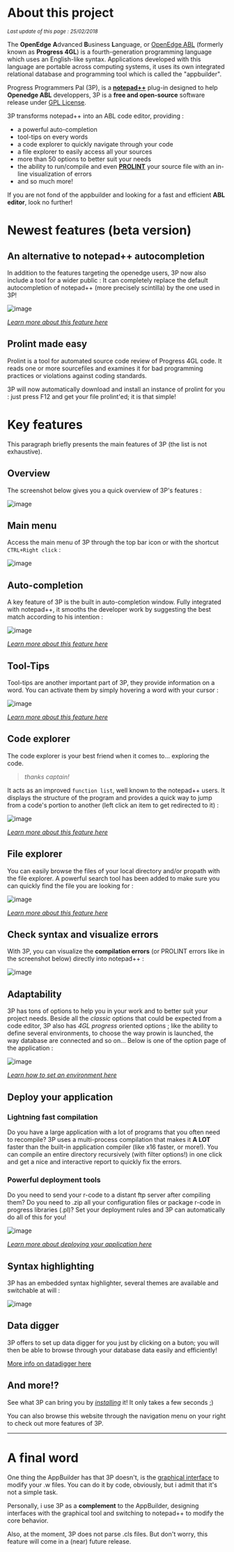 # About this project #

*<small>Last update of this page : 25/02/2018</small>*

The **OpenEdge** **A**dvanced **B**usiness **L**anguage, or [OpenEdge ABL](https://www.progress.com/openedge) (formerly known as **Progress 4GL**) is a fourth-generation programming language which uses an English-like syntax. Applications developed with this language are portable across computing systems, it uses its own integrated relational database and programming tool which is called the "appbuilder".

Progress Programmers Pal (3P), is a **[notepad++](https://notepad-plus-plus.org/ "Notepad++ home page")** plug-in designed to help **Openedge ABL** developpers, 3P is a **free and open-source** software release under [GPL License](http://www.gnu.org/copyleft/gpl.html).

3P transforms notepad++ into an ABL code editor, providing :

* a powerful auto-completion
* tool-tips on every words
* a code explorer to quickly navigate through your code
* a file explorer to easily access all your sources
* more than 50 options to better suit your needs
* the ability to run/compile and even **[PROLINT](http://www.oehive.org/book/export/html/223)** your source file with an in-line visualization of errors
* and so much more!

If you are not fond of the appbuilder and looking for a fast and efficient **ABL editor**, look no further!


# Newest features (beta version) #

## An alternative to notepad++ autocompletion ##

In addition to the features targeting the openedge users, 3P now also include a tool for a wider public : It can completely replace the default autocompletion of notepad++ (more precisely scintilla) by the one used in 3P!

![image](content_images/gif/npp-autocompletion-ex2.gif)

*[Learn more about this feature here](#/alternative-autocompletion)*

## Prolint made easy ##

Prolint is a tool for automated source code review of Progress 4GL code. It reads one or more sourcefiles and examines it for bad programming practices or violations against coding standards.

3P will now automatically download and install an instance of prolint for you : just press F12 and get your file prolint'ed; it is that simple!

# Key features  #

This paragraph briefly presents the main features of 3P (the list is not exhaustive).


## Overview ##

The screenshot below gives you a quick overview of 3P's features :

![image](content_images/home/overview.png)

## Main menu ##

Access the main menu of 3P through the top bar icon or with the shortcut `CTRL+Right click` :

![image](content_images/gif/main-menu.gif)

## Auto-completion ##

A key feature of 3P is the built in auto-completion window. Fully integrated with notepad++, it smooths the developer work by suggesting the best match according to his intention :

![image](content_images/gif/auto-comp_demo.gif)

*[Learn more about this feature here](#/autocompletion)*


## Tool-Tips ##

Tool-tips are another important part of 3P, they provide information on a word. You can activate them by simply hovering a word with your cursor :

![image](content_images/home/tooltips.png)

*[Learn more about this feature here](#/tooltips)*


## Code explorer ##

The code explorer is your best friend when it comes to... exploring the code.

> *thanks captain!*

It acts as an improved `function list`, well known to the notepad++ users. It displays the structure of the program and provides a quick way to jump from a code's portion to another (left click an item to get redirected to it) :

![image](content_images/gif/code-explorer.gif)

*[Learn more about this feature here](#/code-explorer)*


## File explorer ##

You can easily browse the files of your local directory and/or propath with the file explorer. A powerful search tool has been added to make sure you can quickly find the file you are looking for :

![image](content_images/home/file_explorer.png)

*[Learn more about this feature here](#/file-explorer)*


## Check syntax and visualize errors ##

With 3P, you can visualize the **compilation errors** (or PROLINT errors like in the screenshot below) directly into notepad++ :

![image](content_images/home/compilation_errors.png)


## Adaptability ##

3P has tons of options to help you in your work and to better suit your project needs. Beside all the *classic* options that could be expected from a code editor, 3P also has *4GL progress* oriented options ; like the ability to define several environments, to choose the way prowin is launched, the way database are connected and so on... Below is one of the option page of the application :

![image](content_images/home/set_environmment.png)

*[Learn how to set an environment here](#/set-environment)*


## Deploy your application ##


### Lightning fast compilation ###


Do you have a large application with a lot of programs that you often need to recompile? 3P uses a multi-process compilation that makes it **A LOT** faster than the built-in application compiler (like x16 faster, or more!). You can compile an entire directory recursively (with filter options!) in one click and get a nice and interactive report to quickly fix the errors.


### Powerful deployment tools ###

Do you need to send your r-code to a distant ftp server after compiling them? Do you need to .zip all your configuration files or package r-code in progress libraries (.pl)? Set your deployment rules and 3P can automatically do all of this for you!

![image](content_images/home/deploy_application.png)

*[Learn more about deploying your application here](#/deployment)*


## Syntax highlighting ##

3P has an embedded syntax highlighter, several themes are available and switchable at will :

![image](content_images/home/syntax_themes.png)


## Data digger ##

3P offers to set up data digger for you just by clicking on a buton; you will then be able to browse through your database data easily and efficiently!

[More info on datadigger here](https://datadigger.wordpress.com/)


## And more!? ##

See what 3P can bring you by *[installing](#/installation)* it! It only takes a few seconds ;)

You can also browse this website through the navigation menu on your right to check out more features of 3P.

***


# A final word #

One thing the AppBuilder has that 3P doesn't, is the [graphical interface](https://documentation.progress.com/output/ua/OpenEdge_latest/index.html#page/gsstu/overview-of-the-openedge-appbuilder.html) to modify your .w files. You can do it by code, obviously, but i admit that it's not a simple task.

Personally, i use 3P as a **complement** to the AppBuilder, designing interfaces with the graphical tool and switching to notepad++ to modify the core behavior.

Also, at the moment, 3P does not parse .cls files. But don't worry, this feature will come in a (near) future release.
